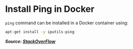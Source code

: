 # Install Ping in Docker

`ping` command can be installed in a Docker container using:

```bash
apt-get install -y iputils-ping
```

**_Source: [StackOverFlow](https://stackoverflow.com/a/39901446)_**
